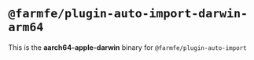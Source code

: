 # `@farmfe/plugin-auto-import-darwin-arm64`

This is the **aarch64-apple-darwin** binary for `@farmfe/plugin-auto-import`
